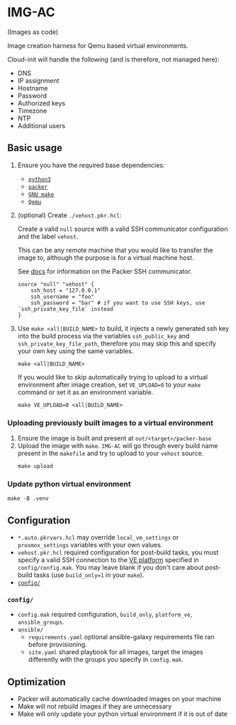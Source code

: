 # IMG-AC

(Images as code)

Image creation harness for Qemu based virtual environments.

Cloud-init will handle the following (and is therefore, not managed here):

- DNS
- IP assignment
- Hostname
- Password
- Authorized keys
- Timezone
- NTP
- Additional users

## Basic usage

1. Ensure you have the required base dependencies:

   - [`python3`](https://www.python.org/downloads/)
   - [`packer`](https://developer.hashicorp.com/packer/downloads?product_intent=packer)
   - [`GNU make`](https://www.gnu.org/software/make/)
   - [`Qemu`](https://www.qemu.org/)

2. (optional) Create `./vehost.pkr.hcl`:

   Create a valid `null` source with a valid SSH communicator configuration and the label `vehost`.

   This can be any remote machine that you would like to transfer the image to, although the purpose is for a virtual machine host.

   See [docs](https://developer.hashicorp.com/packer/docs/communicators/ssh) for information on the Packer SSH communicator.

   ```
   source "null" "vehost" {
       ssh_host = "127.0.0.1"
       ssh_username = "foo"
       ssh_password = "bar" # if you want to use SSH keys, use `ssh_private_key_file` instead
   }
   ```

3. Use `make <all|BUILD_NAME>` to build, it injects a newly generated ssh key into the build process via the variables `ssh_public_key` and `ssh_private_key_file_path`, therefore you may skip this and specify your own key using the same variables.

   ```
   make <all|BUILD_NAME>
   ```

   If you would like to skip automatically trying to upload to a virtual environment after image creation, set `VE_UPLOAD=0` to your `make` command or set it as an environment variable.

   ```
   make VE_UPLOAD=0 <all|BUILD_NAME>
   ```

### Uploading previously built images to a virtual environment

1. Ensure the image is built and present at `out/<target>/packer-base`
2. Upload the image with `make`. `IMG-AC` will go through every build name present in the `makefile` and try to upload to your `vehost` source.
   ```
   make upload
   ```

### Update python virtual environment

```
make -B .venv
```

## Configuration

- `*.auto.pkrvars.hcl` may override `local_vm_settings` or `proxmox_settings` variables with your own values.
- `vehost.pkr.hcl` required configuration for post-build tasks, you must specify a valid SSH connection to the [VE platform](https://en.wikipedia.org/wiki/Comparison_of_platform_virtualization_software) specified in `config/config.mak`. You may leave blank if you don't care about post-build tasks (use `build_only=1` in your `make`).
- [`config/`](#config_dir)

### `config/`

- `config.mak` required configuration, `build_only`, `platform_ve`, `ansible_groups`.
- `ansible/`
  - `requirements.yaml` optional ansible-galaxy requirements file ran before provisioning.
  - `site.yaml` shared playbook for all images, target the images differently with the groups you specify in `config.mak`.

## Optimization

- Packer will automatically cache downloaded images on your machine
- Make will not rebuild images if they are unnecessary
- Make will only update your python virtual environment if it is out of date
